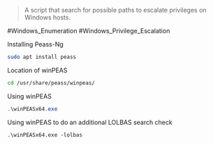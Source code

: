 > A script that search for possible paths to escalate privileges on Windows hosts.


#Windows_Enumeration #Windows_Privilege_Escalation 

Installing Peass-Ng
```bash
sudo apt install peass
```

Location of winPEAS
```bash
cd /usr/share/peass/winpeas/
```

Using winPEAS
```powershell
.\winPEASx64.exe
```

Using winPEAS to do an additional LOLBAS search check
```
.\winPEASx64.exe -lolbas
```